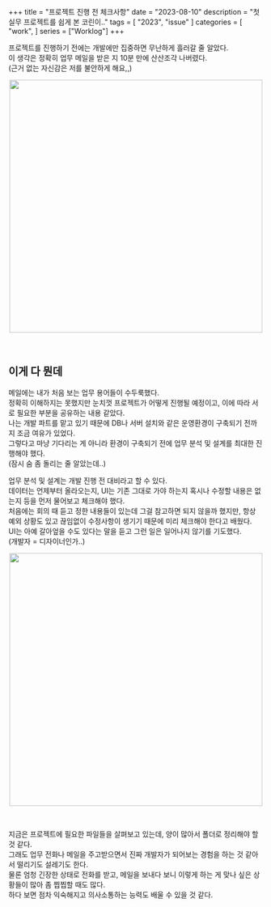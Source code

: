 +++
title = "프로젝트 진행 전 체크사항"
date = "2023-08-10"
description = "첫 실무 프로젝트를 쉽게 본 코린이.."
tags = [
    "2023",
    "issue"
]
categories = [
    "work",
]
series = ["Worklog"]
+++

프로젝트를 진행하기 전에는 개발에만 집중하면 무난하게 흘러갈 줄 알았다. <br> 이 생각은 정확히 업무 메일을 받은 지 10분 만에 산산조각 나버렸다. <br> (근거 없는 자신감은 저를 불안하게 해요,,)

<p align="center"><img src="https://github.com/kmseunh/css-design-tools/assets/105186724/b10d883b-46a0-4794-be35-c8a781e98a89" width="500"></p>

<!--more-->

<br>

## 이게 다 뭔데

메일에는 내가 처음 보는 업무 용어들이 수두룩했다. <br>
정확히 이해하지는 못했지만 눈치껏 프로젝트가 어떻게 진행될 예정이고, 이에 따라 서로 필요한 부분을 공유하는 내용 같았다. <br>
나는 개발 파트를 맡고 있기 때문에 DB나 서버 설치와 같은 운영환경이 구축되기 전까지 조금 여유가 있었다. <br>
그렇다고 마냥 기다리는 게 아니라 환경이 구축되기 전에 업무 분석 및 설계를 최대한 진행해야 했다. <br>
(잠시 숨 좀 돌리는 줄 알았는데..)
<br>

업무 분석 및 설계는 개발 진행 전 대비라고 할 수 있다. <br>
데이터는 언제부터 올라오는지, UI는 기존 그대로 가야 하는지 혹시나 수정할 내용은 없는지 등을 먼저 물어보고 체크해야 했다. <br>
처음에는 회의 때 듣고 정한 내용들이 있는데 그걸 참고하면 되지 않을까 했지만, 항상 예외 상황도 있고 끊임없이 수정사항이 생기기 때문에 미리 체크해야 한다고 배웠다. <br>
UI는 아예 갈아엎을 수도 있다는 말을 듣고 그런 일은 일어나지 않기를 기도했다. <br>
(개발자 = 디자이너인가..)

<p align="center"><img src="https://github.com/kmseunh/css-design-tools/assets/105186724/1bf40448-4d29-49b4-95dd-33df53989357" width="500"></p>

<br>

지금은 프로젝트에 필요한 파일들을 살펴보고 있는데, 양이 많아서 폴더로 정리해야 할 것 같다. <br>
그래도 업무 전화나 메일을 주고받으면서 진짜 개발자가 되어보는 경험을 하는 것 같아서 떨리기도 설레기도 한다. <br>
물론 엄청 긴장한 상태로 전화를 받고, 메일을 보내다 보니 이렇게 하는 게 맞나 싶은 상황들이 많아 좀 찝찝할 때도 많다. <br>
하다 보면 점차 익숙해지고 의사소통하는 능력도 배울 수 있을 것 같다.
